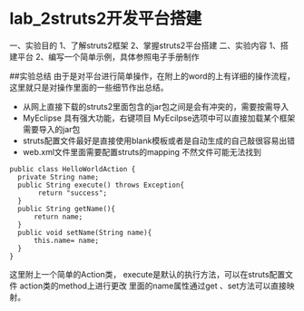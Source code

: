 # lab_2struts2开发平台搭建

>一、实验目的     1、了解struts2框架     2、掌握struts2平台搭建二、实验内容     1、搭建平台     2、编写一个简单示例，具体参照电子手册制作


##实验总结
由于是对平台进行简单操作，在附上的word的上有详细的操作流程，这里就只是对操作里面的一些细节作出总结。
* 从网上直接下载的struts2里面包含的jar包之间是会有冲突的，需要按需导入
* MyEclipse 具有强大功能，右键项目 MyEcilpse选项中可以直接加载某个框架需要导入的jar包
* struts配置文件最好是直接使用blank模板或者是自动生成的自己敲很容易出错
* web.xml文件里面需要配置struts的mapping 不然文件可能无法找到

```
public class HelloWorldAction {
  private String name;
  public String execute() throws Exception{
	   return "success";
  }
  public String getName(){
	  return name;
  }
  public void setName(String name){
	  this.name= name;
  }
}
```
这里附上一个简单的Action类，
execute是默认的执行方法，可以在struts配置文件
action类的method上进行更改
里面的name属性通过get 、set方法可以直接映射。



